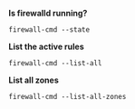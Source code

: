 **Is firewalld running?** 
```
firewall-cmd --state
```

**List the active rules**
```
firewall-cmd --list-all
```

**List all zones**
```
firewall-cmd --list-all-zones
```
